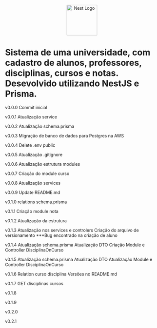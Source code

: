 <p align="center">
  <a href="https://github.com/otaviomartinss/cadastro-de-alunos" target="blank"><img src="https://nestjs.com/img/logo-small.svg" width="100" alt="Nest Logo" /></a>
</p>

# Sistema de uma universidade, com cadastro de alunos, professores, disciplinas, cursos e notas. Desevolvido utilizando NestJS e Prisma.

v0.0.0
Commit inicial

v0.0.1
Atualização service

v0.0.2
Atualização schema.prisma

v0.0.3
Migração de banco de dados para Postgres na AWS

v0.0.4
Delete .env public

v0.0.5
Atualização .gitignore

v0.0.6
Atualização estrutura modules

v0.0.7
Criação do module curso

v0.0.8
Atualização services

v0.0.9
Update README.md

v0.1.0
relations schema.prisma

v0.1.1
Criação module nota

v0.1.2
Atualização da estrutura

v0.1.3
Atualização nos services e controlers
Criação do arquivo de versionamento
***Bug encontrado na criação de aluno

v0.1.4
Atualização schema.prisma
Atualização DTO
Criação Module e Controller DisciplinaOnCurso

v0.1.5
Atualização schema.prisma
Atualização DTO
Atualização Module e Controller DisciplinaOnCurso

v0.1.6
Relation curso disciplina
Versões no README.md

v0.1.7
GET disciplinas cursos

v0.1.8


v0.1.9


v0.2.0


v0.2.1